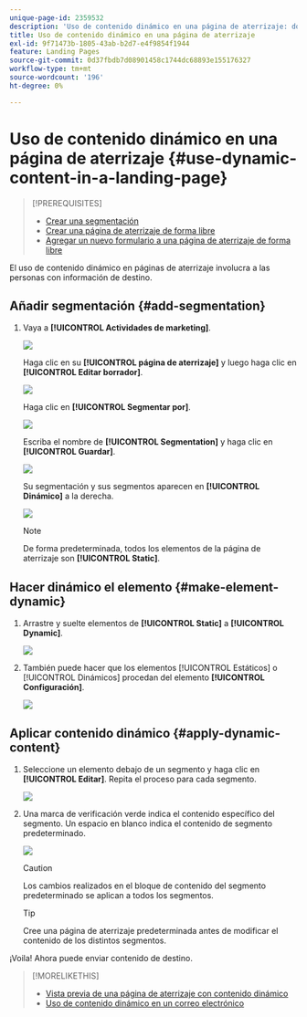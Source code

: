 ```yaml
---
unique-page-id: 2359532
description: 'Uso de contenido dinámico en una página de aterrizaje: documentos de Marketo, documentación del producto'
title: Uso de contenido dinámico en una página de aterrizaje
exl-id: 9f71473b-1805-43ab-b2d7-e4f9854f1944
feature: Landing Pages
source-git-commit: 0d37fbdb7d08901458c1744dc68893e155176327
workflow-type: tm+mt
source-wordcount: '196'
ht-degree: 0%

---
```


# Uso de contenido dinámico en una página de aterrizaje {#use-dynamic-content-in-a-landing-page}

>[!PREREQUISITES]
>
>* [Crear una segmentación](/help/marketo/product-docs/personalization/segmentation-and-snippets/segmentation/create-a-segmentation.md)
>* [Crear una página de aterrizaje de forma libre](/help/marketo/product-docs/demand-generation/landing-pages/free-form-landing-pages/create-a-free-form-landing-page.md)
>* [Agregar un nuevo formulario a una página de aterrizaje de forma libre](/help/marketo/product-docs/demand-generation/landing-pages/free-form-landing-pages/add-a-new-form-to-a-free-form-landing-page.md)

El uso de contenido dinámico en páginas de aterrizaje involucra a las personas con información de destino.

## Añadir segmentación {#add-segmentation}

1. Vaya a **[!UICONTROL Actividades de marketing]**.

   ![](assets/login-marketing-activities.png)

   Haga clic en su **[!UICONTROL página de aterrizaje]** y luego haga clic en **[!UICONTROL Editar borrador]**.

   ![](assets/landingpageeditdraft.jpg)

   Haga clic en **[!UICONTROL Segmentar por]**.

   ![](assets/image2015-5-21-12-3a31-3a20.png)

   Escriba el nombre de **[!UICONTROL Segmentation]** y haga clic en **[!UICONTROL Guardar]**.

   ![](assets/image2014-9-16-14-3a50-3a5.png)

   Su segmentación y sus segmentos aparecen en **[!UICONTROL Dinámico]** a la derecha.

   ![](assets/image2015-5-21-12-3a36-3a40.png)

   >[!NOTE]
   >
   >De forma predeterminada, todos los elementos de la página de aterrizaje son **[!UICONTROL Static]**.

## Hacer dinámico el elemento {#make-element-dynamic}

1. Arrastre y suelte elementos de **[!UICONTROL Static]** a **[!UICONTROL Dynamic]**.

   ![](assets/image2014-9-16-14-3a50-3a27.png)

1. También puede hacer que los elementos [!UICONTROL Estáticos] o [!UICONTROL Dinámicos] procedan del elemento **[!UICONTROL Configuración]**.

   ![](assets/image2015-5-21-12-3a39-3a41.png)

## Aplicar contenido dinámico {#apply-dynamic-content}

1. Seleccione un elemento debajo de un segmento y haga clic en **[!UICONTROL Editar]**. Repita el proceso para cada segmento.

   ![](assets/image2015-5-21-12-3a42-3a11.png)

1. Una marca de verificación verde indica el contenido específico del segmento. Un espacio en blanco indica el contenido de segmento predeterminado.

   ![](assets/image2015-5-21-12-3a44-3a24.png)

   >[!CAUTION]
   >
   >Los cambios realizados en el bloque de contenido del segmento predeterminado se aplican a todos los segmentos.

   >[!TIP]
   >
   >Cree una página de aterrizaje predeterminada antes de modificar el contenido de los distintos segmentos.

¡Voila! Ahora puede enviar contenido de destino.

>[!MORELIKETHIS]
>
>* [Vista previa de una página de aterrizaje con contenido dinámico](/help/marketo/product-docs/demand-generation/landing-pages/landing-page-actions/preview-a-landing-page-with-dynamic-content.md)
>* [Uso de contenido dinámico en un correo electrónico](/help/marketo/product-docs/email-marketing/general/functions-in-the-editor/using-dynamic-content-in-an-email.md)
